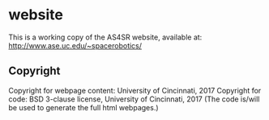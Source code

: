 # website

This is a working copy of the AS4SR website, available at:
http://www.ase.uc.edu/~spacerobotics/

## Copyright
Copyright for webpage content: University of Cincinnati, 2017
Copyright for code: BSD 3-clause license, University of Cincinnati, 2017
(The code is/will be used to generate the full html webpages.)
